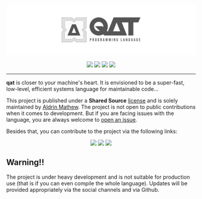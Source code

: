 ![Qat cover image](./media/cover_wide.png)

<div><center>
<!-- <a href="https://qat.dev"><img src="https://img.shields.io/badge/qat.dev-444444?style=for-the-badge&logoColor=white"/></a> -->
<a href="https://youtube.com/c/aldrinmathew"><img src="https://img.shields.io/badge/YouTube-FF0000?style=for-the-badge&logo=youtube&logoColor=white"/></a>
<a href="https://discord.gg/GbmfprHK"><img src="https://img.shields.io/badge/Discord-7289DA?style=for-the-badge&logo=discord&logoColor=white"/></a>
<a href="https://reddit.com/r/qatlang"><img src="https://img.shields.io/badge/Reddit-FF4500?style=for-the-badge&logo=reddit&logoColor=white"/></a>
<a href="https://github.com/AldrinMathew"><img src="https://img.shields.io/badge/Profile-000000?style=for-the-badge&logo=github&logoColor=white"/></a>
</center>
<hr>
</div>

**qat** is closer to your machine's heart. It is envisioned to be a super-fast, low-level, efficient systems language for maintainable code...

This project is published under a **Shared Source** [license](https://github.com/qatlang/qat/blob/main/LICENSE) and is solely maintained by [Aldrin Mathew](https://github.com/AldrinMathew). The project is not open to public contributions when it comes to development. But if you are facing issues with the language, you are always welcome to [open an issue](https://github.com/qatlang/qat/issues/new/choose).

Besides that, you can contribute to the project via the following links:

<div><center>
<a href="https://ko-fi.com/aldrinmathew"><img src="https://img.shields.io/badge/Ko--fi-F16061?style=for-the-badge&logo=ko-fi&logoColor=white"/></a>
<a href="https://patreon.com/aldrinmathew"><img src="https://img.shields.io/badge/Patreon-F96854?style=for-the-badge&logo=patreon&logoColor=white"/></a>
<a href="https://paypal.me/aldrinsartfactory"><img src="https://img.shields.io/badge/PayPal-00457C?style=for-the-badge&logo=paypal&logoColor=white"/></a>
</center></div>

## Warning!!
The project is under heavy development and is not suitable for production use (that is if you can even compile the whole language). Updates will be provided appropriately via the social channels and via Github.